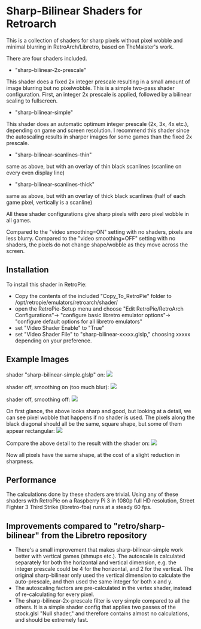 Sharp-Bilinear Shaders for Retroarch
=================================

This is a collection of shaders for sharp pixels without pixel wobble and minimal blurring in RetroArch/Libretro, based on TheMaister's work.

There are four shaders included.

- "sharp-bilinear-2x-prescale" 

This shader does a fixed 2x integer prescale resulting in a small amount of image blurring but no pixelwobble. This is a simple two-pass shader configuration. First, an integer 2x prescale is applied, followed by a bilinear scaling to fullscreen. 

- "sharp-bilinear-simple" 

This shader does an automatic optimum integer prescale (2x, 3x, 4x etc.), depending on game and screen resolution. I recommend this shader since the autoscaling results in sharper images for some games than the fixed 2x prescale.

- "sharp-bilinear-scanlines-thin" 

same as above, but with an overlay of thin black scanlines (scanline on every even display line)

- "sharp-bilinear-scanlines-thick" 

same as above, but with an overlay of thick black scanlines (half of each game pixel, vertically is a scanline)


All these shader configurations give sharp pixels with zero pixel wobble in all games. 

Compared to the "video smoothing=ON" setting with no shaders, pixels are less blurry. Compared to the "video smoothing=OFF" setting with no shaders, the pixels do not change shape/wobble as they move across the screen.


Installation
---------------
To install this shader in RetroPie:

- Copy the contents of the included "Copy_To_RetroPie" folder to /opt/retropie/emulators/retroarch/shader/
- open the RetroPie-Setup menu and choose "Edit RetroPie/RetroArch Configurations"-> "configure basic libretro emulator options"-> "configure default options for all libretro emulators"
- set "Video Shader Enable" to "True"
- set "Video Shader File" to "sharp-bilinear-xxxxx.glslp," choosing xxxxx depending on your preference.

Example Images
--------------

shader "sharp-bilinear-simple.glslp" on:
![](https://image.ibb.co/hU4k95/with_shader.png)

shader off, smoothing on (too much blur):
![](https://image.ibb.co/jhzDwk/without_shader.png)

shader off, smoothing off:
![](https://image.ibb.co/nHzowk/no_shader_smoothing_off.png)

On first glance, the above looks sharp and good, but looking at a detail, we can see pixel wobble that happens if no shader is used. The pixels along the black diagonal should all be the same, square shape, but some of them appear rectangular:
![](https://image.ibb.co/htaxNQ/no_shader_smoothing_off_detail.png)

Compare the above detail to the result with the shader on:
![](https://image.ibb.co/hrRXp5/with_shader_detail.png)

Now all pixels have the same shape, at the cost of a slight reduction in sharpness.

Performance
-----------

The calculations done by these shaders are trivial. Using any of these shaders with RetroPie on a Raspberry Pi 3 in 1080p full HD resolution, Street Fighter 3 Third Strike (libretro-fba) runs at a steady 60 fps.

Improvements compared to "retro/sharp-bilinear" from the Libretro repository
----------------------------------------------------------------------------
- There's a small improvement that makes sharp-bilinear-simple work better with vertical games (shmups etc.). The autoscale is calculated separately for both the horizontal and vertical dimension, e.g. the integer prescale could be 4 for the horizontal, and 2 for the vertical. The original sharp-bilinear only used the vertical dimension to calculate the auto-prescale, and then used the same integer for both x and y.
- The autoscaling factors are pre-calculated in the vertex shader, instead of re-calculating for every pixel.
- The sharp-bilinear-2x-prescale filter is very simple compared to all the others. It is a simple shader config that applies two passes of the stock.glsl "Null shader," and therefore contains almost no calculations, and should be extremely fast.


